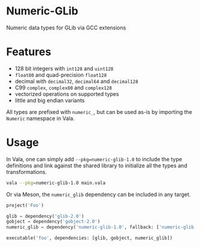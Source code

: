# Numeric-GLib

Numeric data types for GLib via GCC extensions

# Features

 - 128 bit integers with `int128` and `uint128`
 - `float80` and quad-precision `float128`
 - decimal with `decimal32`, `decimal64` and `decimal128`
 - C99 `complex`, `complex80` and `complex128`
 - vectorized operations on supported types
 - little and big endian variants

All types are prefixed with `numeric_`, but can be used as-is by importing the
`Numeric` namespace in Vala.

# Usage

In Vala, one can simply add `--pkg=numeric-glib-1.0` to include the type
definitions and link against the shared library to initialize all the types and
transformations.

```bash
vala --pkg=numeric-glib-1.0 main.vala
```

Or via Meson, the `numeric_glib` dependency can be included in any target.

```python
project('Foo')

glib = dependency('glib-2.0')
gobject = dependency('gobject-2.0')
numeric_glib = dependency('numeric-glib-1.0', fallback: ['numeric-glib', 'numeric_glib'])

executable('foo', dependencies: [glib, gobject, numeric_glib])
```
